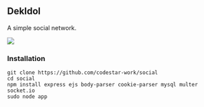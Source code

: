 ## DekIdol
A simple social network.

![](https://raw.githubusercontent.com/codestar-work/social/master/photo.png)


### Installation
```
git clone https://github.com/codestar-work/social
cd social
npm install express ejs body-parser cookie-parser mysql multer socket.io
sudo node app
```
